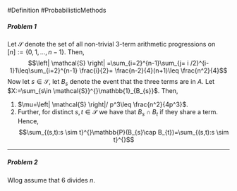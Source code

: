 #Definition #ProbabilisticMethods 

##### Problem 1
Let $\mathcal{S}$ denote the set of all non-trivial 3-term arithmetic progressions on $[n]:=\{ 0,1,\dots,n-1 \}$. Then, 
$$\left| \mathcal{S} \right| =\sum_{i=2}^{n-1}\sum_{j= i /2}^{i-1}1\leq\sum_{i=2}^{n-1} \frac{i}{2}= \frac{n-2}{4}(n+1)\leq \frac{n^2}{4}$$
Now let $s\in \mathcal{S}$, let $B_{s}$ denote the event that the three terms are in $A$. Let $X:=\sum_{s\in \mathcal{S}}^{}\mathbb{1}_{B_{s}}$. Then, 
1. $\mu=\left| \mathcal{S} \right|/ p^3\leq \frac{n^2}{4p^3}$.
2. Further, for distinct $s,t\in \mathcal{S}$ we have that $B_{s}\cap B_{t}$ if they share a term. Hence, $$\sum_{(s,t):s \sim t}^{}\mathbb{P}(B_{s}\cap B_{t})=\sum_{(s,t):s \sim t}^{}$$ 

---
##### Problem 2
Wlog assume that $6$ divides $n$. 
